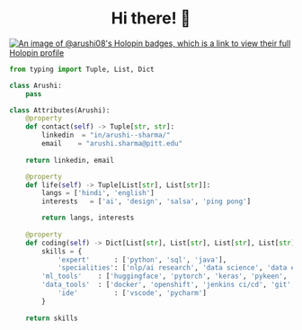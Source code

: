 
<!--
**arushi-08/arushi-08** is a ✨ _special_ ✨ repository because its `README.md` (this file) appears on your GitHub profile.

Here are some ideas to get you started:


# Hi, I'm Arushi 👋 👩🏾‍💻

[![An image of @arushi08's Holopin badges, which is a link to view their full Holopin profile](https://holopin.me/arushi08)](https://holopin.io/@arushi08)

I'm a Software Developer + Data Scientist who is passionate about creating technology to solve challenging problems. Some technologies I enjoy working with include Natural Language Processing, Machine Learning and Deep Learning.
- 💬 Ask me about Anything!
- 📫 How to reach me: [LinkedIn](https://www.linkedin.com/in/arushi--sharma/) 
- ⚡ Fun fact:  **A huge fan of The Office American Sitcom**

- ⚡ Fun fact: I have organized the **[TEDxDTU](https://www.ted.com/tedx/events/33217)** at Delhi Technological University

<h1 align="center">Hi 👋 I'm Arushi</h1>
<h3 align="center">I'm passionate about leveraging technology, particularly in NLP, to solve challenging problems.</h3>

- 👩🏻‍💻 Some technologies I enjoy working with include **Natural Language Processing, Machine and Deep Learning and Python Multiprocessing**

- 📫 How to reach me **[LinkedIn](https://www.linkedin.com/in/arushi--sharma/)**




<h3 align="left">Languages and Tools:</h3>
<p align="left"> <a href="https://www.gnu.org/software/bash/" target="_blank"> <img src="https://www.vectorlogo.zone/logos/gnu_bash/gnu_bash-icon.svg" alt="bash" width="40" height="40"/> </a> <a href="https://www.docker.com/" target="_blank"> <img src="https://raw.githubusercontent.com/devicons/devicon/master/icons/docker/docker-original-wordmark.svg" alt="docker" width="40" height="40"/> </a> <a href="https://flask.palletsprojects.com/" target="_blank"> <img src="https://www.vectorlogo.zone/logos/pocoo_flask/pocoo_flask-icon.svg" alt="flask" width="40" height="40"/> </a> <a href="https://git-scm.com/" target="_blank"> <img src="https://www.vectorlogo.zone/logos/git-scm/git-scm-icon.svg" alt="git" width="40" height="40"/> </a> <a href="https://www.java.com" target="_blank"> <img src="https://raw.githubusercontent.com/devicons/devicon/master/icons/java/java-original.svg" alt="java" width="40" height="40"/> </a> <a href="https://www.jenkins.io" target="_blank"> <img src="https://www.vectorlogo.zone/logos/jenkins/jenkins-icon.svg" alt="jenkins" width="40" height="40"/> </a> <a href="https://www.linux.org/" target="_blank"> <img src="https://raw.githubusercontent.com/devicons/devicon/master/icons/linux/linux-original.svg" alt="linux" width="40" height="40"/> </a> <a href="https://www.mathworks.com/" target="_blank"> <img src="https://upload.wikimedia.org/wikipedia/commons/2/21/Matlab_Logo.png" alt="matlab" width="40" height="40"/> </a> <a href="https://www.mongodb.com/" target="_blank"> <img src="https://raw.githubusercontent.com/devicons/devicon/master/icons/mongodb/mongodb-original-wordmark.svg" alt="mongodb" width="40" height="40"/> </a> <a href="https://postman.com" target="_blank"> <img src="https://www.vectorlogo.zone/logos/getpostman/getpostman-icon.svg" alt="postman" width="40" height="40"/> </a> <a href="https://www.python.org" target="_blank"> <img src="https://raw.githubusercontent.com/devicons/devicon/master/icons/python/python-original.svg" alt="python" width="40" height="40"/> </a> <a href="https://pytorch.org/" target="_blank"> <img src="https://www.vectorlogo.zone/logos/pytorch/pytorch-icon.svg" alt="pytorch" width="40" height="40"/> </a> <a href="https://redis.io" target="_blank"> <img src="https://raw.githubusercontent.com/devicons/devicon/master/icons/redis/redis-original-wordmark.svg" alt="redis" width="40" height="40"/> </a> <a href="https://scikit-learn.org/" target="_blank"> <img src="https://upload.wikimedia.org/wikipedia/commons/0/05/Scikit_learn_logo_small.svg" alt="scikit_learn" width="40" height="40"/> </a> <a href="https://www.selenium.dev" target="_blank"> <img src="https://raw.githubusercontent.com/detain/svg-logos/780f25886640cef088af994181646db2f6b1a3f8/svg/selenium-logo.svg" alt="selenium" width="40" height="40"/> </a> </p>

-->

<h1 align="center">Hi there! 👋 </h1>

[![An image of @arushi08's Holopin badges, which is a link to view their full Holopin profile](https://holopin.me/arushi08)](https://holopin.io/@arushi08)

```python
from typing import Tuple, List, Dict

class Arushi:
    pass

class Attributes(Arushi):
    @property
    def contact(self) -> Tuple[str, str]:
        linkedin  = "in/arushi--sharma/"
        email    = "arushi.sharma@pitt.edu"
	    
	return linkedin, email

    @property
    def life(self) -> Tuple[List[str], List[str]]:
        langs = ['hindi', 'english']
        interests   = ['ai', 'design', 'salsa', 'ping pong']

        return langs, interests
	
    @property
    def coding(self) -> Dict[List[str], List[str], List[str], List[str], List[str]]:
        skills = {
            'expert'      : ['python', 'sql', 'java'],
            'specialities': ['nlp/ai research', 'data science', 'data engineering']
	    'ml_tools'    : ['huggingface', 'pytorch', 'keras', 'pykeen', 'scikit-learn', 'pandas', 'numpy']
	    'data_tools'  : ['docker', 'openshift', 'jenkins ci/cd', 'git', 'bigquery', 'mongodb', 'redis', 'aws s3', 'gcp', 'airflow']
            'ide'    	  : ['vscode', 'pycharm']
        } 
	
	return skills
 
```


<!-- - 📄 Know all about me on my [Site](https://charming-rabbit-c1f83.netlify.app/) -->

<!-- <h3 align="left">Connect with me:</h3>
<p align="left">
<a href="https://instagram.com/arushisharma118" target="blank"><img align="center" src="https://raw.githubusercontent.com/rahuldkjain/github-profile-readme-generator/master/src/images/icons/Social/instagram.svg" alt="arushisharma118" height="30" width="40" /></a>
</p>
 -->

<!--
<p><img align="center" src="https://github-readme-stats.vercel.app/api/top-langs?username=arushi-08&show_icons=true&locale=en&layout=compact" alt="arushi-08" /></p>
-->

